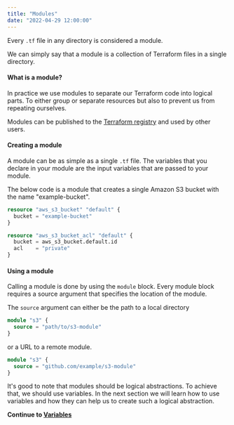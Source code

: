 ```yaml
---
title: "Modules"
date: "2022-04-29 12:00:00"
---
```


Every `.tf` file in any directory is considered a module.

We can simply say that a module is a collection of Terraform files in a single directory.

#### What is a module?

In practice we use modules to separate our Terraform code into logical parts. To either group or separate resources but also to prevent us from repeating ourselves.

Modules can be published to the [Terraform registry](https://registry.terraform.io/browse/modules) and used by other users.

#### Creating a module

A module can be as simple as a single `.tf` file. The variables that you declare in your module are the input variables that are passed to your module.

The below code is a module that creates a single Amazon S3 bucket with the name "example-bucket".

```terraform
resource "aws_s3_bucket" "default" {
  bucket = "example-bucket"
}

resource "aws_s3_bucket_acl" "default" {
  bucket = aws_s3_bucket.default.id
  acl    = "private"
}
```

#### Using a module

Calling a module is done by using the `module` block. Every module block requires a source argument that specifies the location of the module.

The `source` argument can either be the path to a local directory

```terraform
module "s3" {
  source = "path/to/s3-module"
}
```

or a URL to a remote module.

```terraform
module "s3" {
  source = "github.com/example/s3-module"
}
```

It's good to note that modules should be logical abstractions. To achieve that, we should use variables. In the next section we will learn how to use variables and how they can help us to create such a logical abstraction.

**Continue to [Variables](../variables)**
